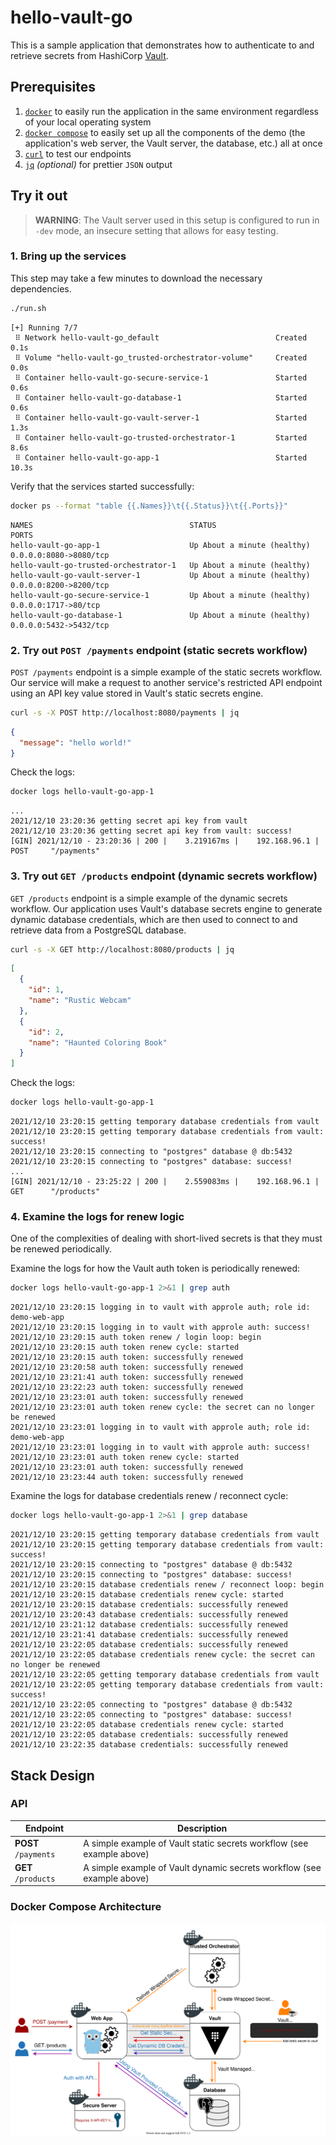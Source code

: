 # hello-vault-go

This is a sample application that demonstrates how to authenticate to and
retrieve secrets from HashiCorp [Vault][vault].

## Prerequisites

1. [`docker`][docker] to easily run the application in the same environment
   regardless of your local operating system
1. [`docker compose`][docker-compose] to easily set up all the components of the
   demo (the application's web server, the Vault server, the database, etc.) all
   at once
1. [`curl`][curl] to test our endpoints
1. [`jq`][jq] _(optional)_ for prettier `JSON` output

## Try it out

> **WARNING**: The Vault server used in this setup is configured to run in
> `-dev` mode, an insecure setting that allows for easy testing.

### 1. Bring up the services

This step may take a few minutes to download the necessary dependencies.

```bash
./run.sh
```

```
[+] Running 7/7
 ⠿ Network hello-vault-go_default                          Created        0.1s
 ⠿ Volume "hello-vault-go_trusted-orchestrator-volume"     Created        0.0s
 ⠿ Container hello-vault-go-secure-service-1               Started        0.6s
 ⠿ Container hello-vault-go-database-1                     Started        0.6s
 ⠿ Container hello-vault-go-vault-server-1                 Started        1.3s
 ⠿ Container hello-vault-go-trusted-orchestrator-1         Started        8.6s
 ⠿ Container hello-vault-go-app-1                          Started       10.3s

```

Verify that the services started successfully:

```bash
docker ps --format "table {{.Names}}\t{{.Status}}\t{{.Ports}}"
```

```
NAMES                                   STATUS                        PORTS
hello-vault-go-app-1                    Up About a minute (healthy)   0.0.0.0:8080->8080/tcp
hello-vault-go-trusted-orchestrator-1   Up About a minute (healthy)
hello-vault-go-vault-server-1           Up About a minute (healthy)   0.0.0.0:8200->8200/tcp
hello-vault-go-secure-service-1         Up About a minute (healthy)   0.0.0.0:1717->80/tcp
hello-vault-go-database-1               Up About a minute (healthy)   0.0.0.0:5432->5432/tcp
```

### 2. Try out `POST /payments` endpoint (static secrets workflow)

`POST /payments` endpoint is a simple example of the static secrets workflow.
Our service will make a request to another service's restricted API endpoint
using an API key value stored in Vault's static secrets engine.

```bash
curl -s -X POST http://localhost:8080/payments | jq
```

```json
{
  "message": "hello world!"
}
```

Check the logs:

```bash
docker logs hello-vault-go-app-1
```

```log
...
2021/12/10 23:20:36 getting secret api key from vault
2021/12/10 23:20:36 getting secret api key from vault: success!
[GIN] 2021/12/10 - 23:20:36 | 200 |    3.219167ms |    192.168.96.1 | POST     "/payments"
```

### 3. Try out `GET /products` endpoint (dynamic secrets workflow)

`GET /products` endpoint is a simple example of the dynamic secrets workflow.
Our application uses Vault's database secrets engine to generate dynamic
database credentials, which are then used to connect to and retrieve data from a
PostgreSQL database.

```bash
curl -s -X GET http://localhost:8080/products | jq
```

```json
[
  {
    "id": 1,
    "name": "Rustic Webcam"
  },
  {
    "id": 2,
    "name": "Haunted Coloring Book"
  }
]
```

Check the logs:

```bash
docker logs hello-vault-go-app-1
```

```log
2021/12/10 23:20:15 getting temporary database credentials from vault
2021/12/10 23:20:15 getting temporary database credentials from vault: success!
2021/12/10 23:20:15 connecting to "postgres" database @ db:5432
2021/12/10 23:20:15 connecting to "postgres" database: success!
...
[GIN] 2021/12/10 - 23:25:22 | 200 |    2.559083ms |    192.168.96.1 | GET      "/products"
```

### 4. Examine the logs for renew logic

One of the complexities of dealing with short-lived secrets is that they must be
renewed periodically.

Examine the logs for how the Vault auth token is periodically renewed:

```bash
docker logs hello-vault-go-app-1 2>&1 | grep auth
```

```log
2021/12/10 23:20:15 logging in to vault with approle auth; role id: demo-web-app
2021/12/10 23:20:15 logging in to vault with approle auth: success!
2021/12/10 23:20:15 auth token renew / login loop: begin
2021/12/10 23:20:15 auth token renew cycle: started
2021/12/10 23:20:15 auth token: successfully renewed
2021/12/10 23:20:58 auth token: successfully renewed
2021/12/10 23:21:41 auth token: successfully renewed
2021/12/10 23:22:23 auth token: successfully renewed
2021/12/10 23:23:01 auth token: successfully renewed
2021/12/10 23:23:01 auth token renew cycle: the secret can no longer be renewed
2021/12/10 23:23:01 logging in to vault with approle auth; role id: demo-web-app
2021/12/10 23:23:01 logging in to vault with approle auth: success!
2021/12/10 23:23:01 auth token renew cycle: started
2021/12/10 23:23:01 auth token: successfully renewed
2021/12/10 23:23:44 auth token: successfully renewed
```

Examine the logs for database credentials renew / reconnect cycle:

```bash
docker logs hello-vault-go-app-1 2>&1 | grep database
```

```log
2021/12/10 23:20:15 getting temporary database credentials from vault
2021/12/10 23:20:15 getting temporary database credentials from vault: success!
2021/12/10 23:20:15 connecting to "postgres" database @ db:5432
2021/12/10 23:20:15 connecting to "postgres" database: success!
2021/12/10 23:20:15 database credentials renew / reconnect loop: begin
2021/12/10 23:20:15 database credentials renew cycle: started
2021/12/10 23:20:15 database credentials: successfully renewed
2021/12/10 23:20:43 database credentials: successfully renewed
2021/12/10 23:21:12 database credentials: successfully renewed
2021/12/10 23:21:41 database credentials: successfully renewed
2021/12/10 23:22:05 database credentials: successfully renewed
2021/12/10 23:22:05 database credentials renew cycle: the secret can no longer be renewed
2021/12/10 23:22:05 getting temporary database credentials from vault
2021/12/10 23:22:05 getting temporary database credentials from vault: success!
2021/12/10 23:22:05 connecting to "postgres" database @ db:5432
2021/12/10 23:22:05 connecting to "postgres" database: success!
2021/12/10 23:22:05 database credentials renew cycle: started
2021/12/10 23:22:05 database credentials: successfully renewed
2021/12/10 23:22:35 database credentials: successfully renewed
```

## Stack Design

### API

| Endpoint             | Description                                                            |
| -------------------- | ---------------------------------------------------------------------- |
| **POST** `/payments` | A simple example of Vault static secrets workflow (see example above)  |
| **GET** `/products`  | A simple example of Vault dynamic secrets workflow (see example above) |

### Docker Compose Architecture

![arch overview](images/arch-overview.svg)

[vault]:           https://www.vaultproject.io/
[docker]:          https://docs.docker.com/get-docker/
[docker-compose]:  https://docs.docker.com/compose/install/
[curl]:            https://curl.se/
[jq]:              https://stedolan.github.io/jq/

